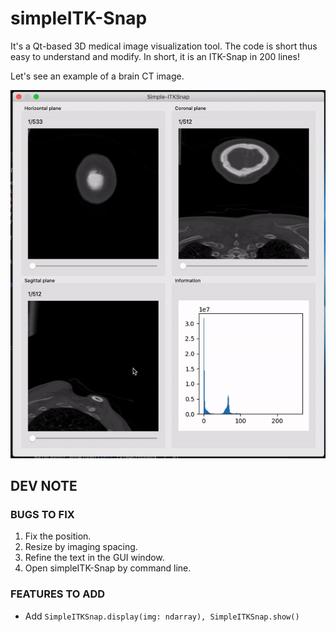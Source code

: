 # simpleITK-Snap

It's a Qt-based 3D medical image visualization tool. The code is short thus easy to understand and modify. In short, it is an ITK-Snap in 200 lines!

Let's see an example of a brain CT image.

![A CTA image opened in simpleITK-Snap](./example.gif)


## DEV NOTE

### BUGS TO FIX
1. Fix the position.
2. Resize by imaging spacing.
3. Refine the text in the GUI window.
4. Open simpleITK-Snap by command line.

### FEATURES TO ADD
- Add ```SimpleITKSnap.display(img: ndarray), SimpleITKSnap.show()```